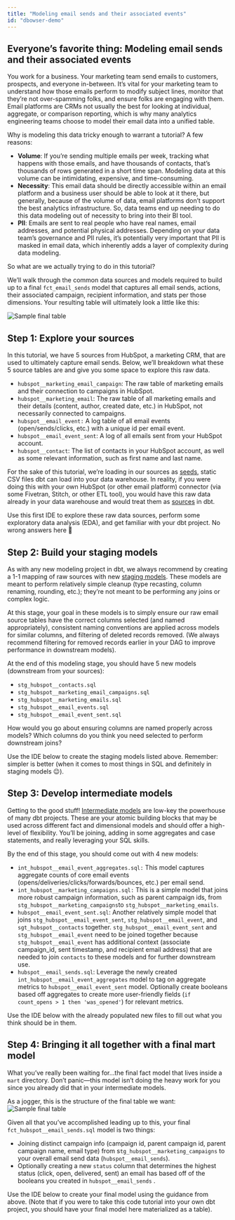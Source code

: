 ```yaml
---
title: "Modeling email sends and their associated events"
id: "dbowser-demo"
---
```


## Everyone’s favorite thing: Modeling email sends and their associated events

You work for a business. Your marketing team send emails to customers, prospects, and everyone in-between. It’s vital for your marketing team to understand how those emails perform to modify subject lines, monitor that they’re not over-spamming folks, and ensure folks are engaging with them. Email platforms are CRMs not usually the best for looking at individual, aggregate, or comparison reporting, which is why many analytics engineering teams choose to model their email data into a unified table.

Why is modeling this data tricky enough to warrant a tutorial? A few reasons:

- **Volume**: If you’re sending multiple emails per week, tracking what happens with those emails, and have thousands of contacts, that’s thousands of rows generated in a short time span. Modeling data at this volume can be intimidating, expensive, and time-consuming.
- **Necessity**: This email data should be directly accessible within an email platform and a business user should be able to look at it there, but generally, because of the volume of data, email platforms don’t support the best analytics infrastructure. So, data teams end up needing to do this data modeling out of necessity to bring into their BI tool.
- **PII**: Emails are sent to real people who have real names, email addresses, and potential physical addresses. Depending on your data team’s governance and PII rules, it’s potentially very important that PII is masked in email data, which inherently adds a layer of complexity during data modeling.

So what are we actually trying to do in this tutorial?

We’ll walk through the common data sources and models required to build up to a final `fct_email_sends` model that captures all email sends, actions, their associated campaign, recipient information, and stats per those dimensions. Your resulting table will ultimately look a little like this:

![Sample  final table](/img/sample_email_data.png)

## Step 1: Explore your sources
In this tutorial, we have 5 sources from HubSpot, a marketing CRM, that are used to ultimately capture email sends. Below, we’ll breakdown what these 5 source tables are and give you some space to explore this raw data.

- `hubspot__marketing_email_campaign`: The raw table of marketing emails and their connection to campaigns in HubSpot.
- `hubspot__marketing_email`: The raw table of all marketing emails and their details (content, author, created date, etc.) in HubSpot, not necessarily connected to campaigns.
- `hubspot__email_event:` A log table of all email events (open/sends/clicks, etc.) with a unique id per email event.
- `hubspot__email_event_sent`: A log of all emails sent from your HubSpot account.
- `hubspot__contact`: The list of contacts in your HubSpot account, as well as some relevant information, such as first name and last name.

For the sake of this tutorial, we’re loading in our sources as [seeds](https://docs.getdbt.com/docs/build/seeds), static CSV files dbt can load into your data warehouse. In reality, if you were doing this with your own HubSpot (or other email platform) connector (via some Fivetran, Stitch, or other ETL tool), you would have this raw data already in your data warehouse and would treat them as [sources](https://docs.getdbt.com/docs/build/sources) in dbt.

Use this first IDE to explore these raw data sources, perform some exploratory data analysis (EDA), and get familiar with your dbt project. No wrong answers here 🙂

<dbtEditor project="dbt_sample_project" step="1" />

## Step 2: Build your staging models

As with any new modeling project in dbt, we always recommend by creating a 1-1 mapping of raw sources with new [staging models](https://docs.getdbt.com/guides/best-practices/how-we-structure/2-staging). These models are meant to perform relatively simple cleanup (type recasting, column renaming, rounding, etc.); they’re not meant to be performing any joins or complex logic.

At this stage, your goal in these models is to simply ensure our raw email source tables have the correct columns selected (and named appropriately), consistent naming conventions are applied across models for similar columns, and filtering of deleted records removed. (We always recommend filtering for removed records earlier in your DAG to improve performance in downstream models).

At the end of this modeling stage, you should have 5 new models (downstream from your sources):

- `stg_hubspot__contacts.sql`
- `stg_hubspot__marketing_email_campaigns.sql`
- `stg_hubspot__marketing_emails.sql`
- `stg_hubspot__email_events.sql`
- `stg_hubspot__email_event_sent.sql`

How would you go about ensuring columns are named properly across models? Which columns do you think you need selected to perform downstream joins?

Use the IDE below to create the staging models listed above. Remember: simpler is better (when it comes to most things in SQL and definitely in staging models 😉).

<!-- <dbtEditor project="dbt_sample_project" /> -->

## Step 3: Develop intermediate models
Getting to the good stuff! [Intermediate models](https://docs.getdbt.com/guides/best-practices/how-we-structure/3-intermediate) are low-key the powerhouse of many dbt projects. These are your atomic building blocks that may be used across different fact and dimensional models and should offer a high-level of flexibility. You’ll be joining, adding in some aggregates and case statements, and really leveraging your SQL skills.

By the end of this stage, you should come out with 4 new models:

- `int_hubspot__email_event_aggregates.sql:` This model captures aggregate counts of core email events (opens/deliveries/clicks/forwards/bounces, etc.) per email send.
- `int_hubspot__marketing_campaigns.sql:` This is a simple model that joins more robust campaign information, such as parent campaign ids, from `stg_hubspot__marketing_campaigns`to `stg_hubspot__marketing_emails`.
- `hubspot__email_event_sent.sql`: Another relatively simple model that joins `stg_hubspot__email_event_sent`, `stg_hubspot__email_event`, and `sgt_hubspot__contacts` together. `stg_hubspot__email_event_sent` and `stg_hubspot__email_event` need to be joined together because `stg_hubspot__email_event` has additional context (associate campaign_id, sent timestamp, and recipient email address) that are needed to join `contacts` to these models and for further downstream use.
- `hubspot__email_sends.sql`: Leverage the newly created `int_hubspot__email_event_aggregates` model to tag on aggregate metrics to `hubspot__email_event_sent` model. Optionally create booleans based off aggregates to create more user-friendly fields (`if count_opens > 1 then 'was_opened'`) for relevant metrics.

Use the IDE below with the already populated new files to fill out what you think should be in them.

<!-- <dbtEditor project="dbt_sample_project" /> -->

## Step 4: Bringing it all together with a final mart model

What you’ve really been waiting for…the final fact model that lives inside a `mart` directory. Don’t panic—this model isn’t doing the heavy work for you since you already did that in your intermediate models. 

As a jogger, this is the structure of the final table we want:
![Sample  final table](/img/sample_email_data.png)

Given all that you’ve accomplished leading up to this, your final `fct_hubspot__email_sends.sql` model is two things:

- Joining distinct campaign info (campaign id, parent campaign id, parent campaign name, email type) from s`tg_hubspot__marketing_campaigns` to your overall email send data (`hubspot__email_sends`).
- Optionally creating a new `status` column that determines the highest status (click, open, delivered, sent) an email has based off of the booleans you created in `hubspot__email_sends` .

Use the IDE below to create your final model using the guidance from above. (Note that if you were to take this code tutorial into your own dbt project, you should have your final model here materialized as a table).

<!-- <dbtEditor project="dbt_sample_project" /> -->
